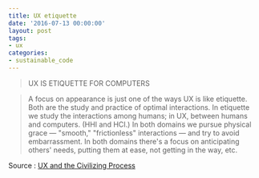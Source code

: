 ```yaml
---
title: UX etiquette
date: '2016-07-13 00:00:00'
layout: post
tags:
- ux
categories:
- sustainable_code
---
```


> UX IS ETIQUETTE FOR COMPUTERS

> A focus on appearance is just one of the ways UX is like etiquette. Both are the study and practice of optimal interactions. In etiquette we study the interactions among humans; in UX, between humans and computers. (HHI and HCI.) In both domains we pursue physical grace — "smooth," "frictionless" interactions — and try to avoid embarrassment. In both domains there's a focus on anticipating others' needs, putting them at ease, not getting in the way, etc.

Source : [UX and the Civilizing Process][source]


[source]: http://www.meltingasphalt.com/ux-and-the-civilizing-process/



